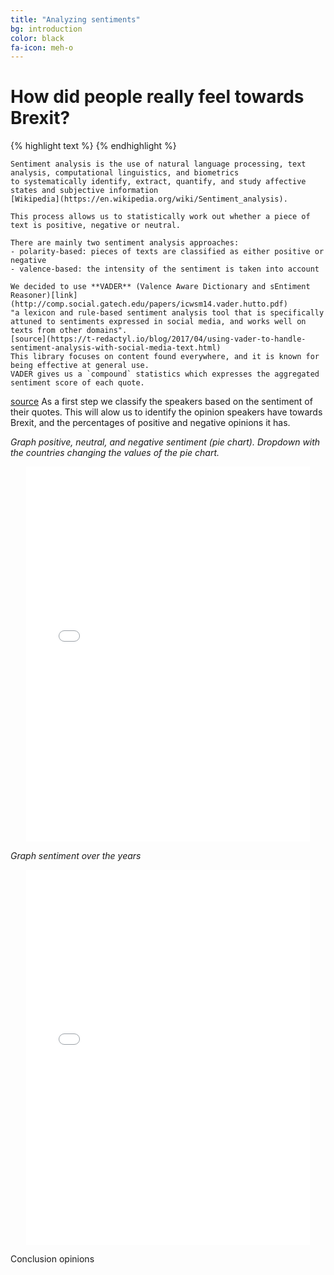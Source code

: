 ```yaml
---
title: "Analyzing sentiments"
bg: introduction
color: black
fa-icon: meh-o
---
```


# How did people really feel towards Brexit? 

{% highlight text %}
{% endhighlight %}

```
Sentiment analysis is the use of natural language processing, text analysis, computational linguistics, and biometrics
to systematically identify, extract, quantify, and study affective states and subjective information
[Wikipedia](https://en.wikipedia.org/wiki/Sentiment_analysis). 

This process allows us to statistically work out whether a piece of text is positive, negative or neutral. 

There are mainly two sentiment analysis approaches:
- polarity-based: pieces of texts are classified as either positive or negative
- valence-based: the intensity of the sentiment is taken into account

We decided to use **VADER** (Valence Aware Dictionary and sEntiment Reasoner)[link](http://comp.social.gatech.edu/papers/icwsm14.vader.hutto.pdf)
"a lexicon and rule-based sentiment analysis tool that is specifically attuned to sentiments expressed in social media, and works well on texts from other domains". 
[source](https://t-redactyl.io/blog/2017/04/using-vader-to-handle-sentiment-analysis-with-social-media-text.html) 
This library focuses on content found everywhere, and it is known for being effective at general use. 
VADER gives us a `compound` statistics which expresses the aggregated sentiment score of each quote.
```

[source](https://t-redactyl.io/blog/2017/04/using-vader-to-handle-sentiment-analysis-with-social-media-text.html) 
As a first step we classify the speakers based on the sentiment of their quotes. This will alow us to identify the opinion speakers have towards Brexit, and the percentages of positive and negative opinions it has.

*Graph positive, neutral, and negative sentiment (pie chart). Dropdown with the countries changing the values of the pie chart.*
<p align="center">
  <iframe style="margin:auto;display:block;" src="assets/fig_speaker_countries.html" width="90%" height="600" frameborder="0" style="border:0" allowfullscreen></iframe>
</p>

*Graph sentiment over the years*
<p align="center">
  <iframe style="margin:auto;display:block;" src="assets/fig_sentiment_years.html" width="90%" height="600" frameborder="0" style="border:0" allowfullscreen></iframe>
</p>

Conclusion opinions

